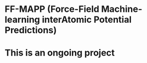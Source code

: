 # FF-MAPP (Force-Field Machine-learning interAtomic Potential Predictions)

# This is an ongoing project
